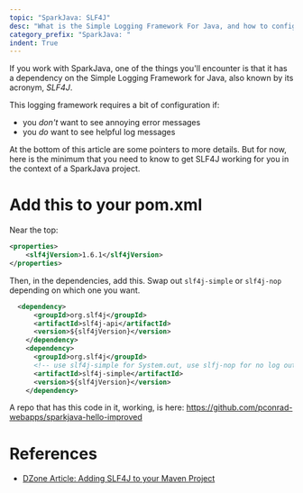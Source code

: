 ```yaml
---
topic: "SparkJava: SLF4J"
desc: "What is the Simple Logging Framework For Java, and how to configure it"
category_prefix: "SparkJava: "
indent: True
---
```


If you work with SparkJava, one of the things you'll encounter is that 
it has a dependency on the Simple Logging Framework for Java, also known by
its acronym, *SLF4J*.

This logging framework requires a bit of configuration if:

* you *don't* want to see annoying error messages
* you *do* want to see helpful log messages

At the bottom of this article are some pointers to more details.  But for now, here is the minimum that you need to know
to get SLF4J working for you in the context of a SparkJava project.

# Add this to your pom.xml

Near the top:

```xml
<properties>
    <slf4jVersion>1.6.1</slf4jVersion>
</properties>
```

Then, in the dependencies, add this.   Swap out `slf4j-simple` or `slf4j-nop` depending on which one you want.

```xml
  <dependency>
      <groupId>org.slf4j</groupId>
      <artifactId>slf4j-api</artifactId>
      <version>${slf4jVersion}</version>
    </dependency>
    <dependency>
      <groupId>org.slf4j</groupId>
      <!-- use slf4j-simple for System.out, use slfj-nop for no log output -->
      <artifactId>slf4j-simple</artifactId>
      <version>${slf4jVersion}</version>
    </dependency>
```

A repo that has this code in it, working, is here: <https://github.com/pconrad-webapps/sparkjava-hello-improved>

# References

* [DZone Article: Adding SLF4J to your Maven Project](https://dzone.com/articles/adding-slf4j-your-maven)
